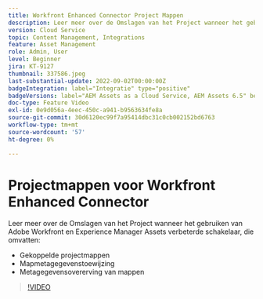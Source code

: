 ```yaml
---
title: Workfront Enhanced Connector Project Mappen
description: Leer meer over de Omslagen van het Project wanneer het gebruiken van Adobe Workfront en Experience Manager Assets verbeterde schakelaar.
version: Cloud Service
topic: Content Management, Integrations
feature: Asset Management
role: Admin, User
level: Beginner
jira: KT-9127
thumbnail: 337586.jpeg
last-substantial-update: 2022-09-02T00:00:00Z
badgeIntegration: label="Integratie" type="positive"
badgeVersions: label="AEM Assets as a Cloud Service, AEM Assets 6.5" before-title="false"
doc-type: Feature Video
exl-id: 0e9d056a-4eec-450c-a941-b9563634fe8a
source-git-commit: 30d6120ec99f7a95414dbc31c0cb002152bd6763
workflow-type: tm+mt
source-wordcount: '57'
ht-degree: 0%

---
```


# Projectmappen voor Workfront Enhanced Connector

Leer meer over de Omslagen van het Project wanneer het gebruiken van Adobe Workfront en Experience Manager Assets verbeterde schakelaar, die omvatten:

+ Gekoppelde projectmappen
+ Mapmetagegevenstoewijzing
+ Metagegevensovererving van mappen

>[!VIDEO](https://video.tv.adobe.com/v/337586?quality=12&learn=on)
